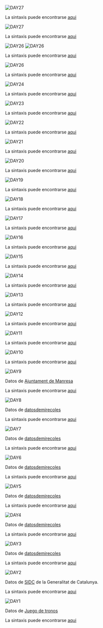 ![DAY27](https://github.com/AnguloB/datosdemiercoles/blob/master/00_30diasDeGraficos/28_cuerdas/28_cuerdas.png)


 La sintaxis puede encontrarse [aqui](https://github.com/AnguloB/datosdemiercoles/blob/master/00_30diasDeGraficos/28_cuerdas/28_cuerdas.png)

![DAY27](https://github.com/AnguloB/datosdemiercoles/blob/master/00_30diasDeGraficos/27_animado/27_animado.png)


 La sintaxis puede encontrarse [aqui](https://github.com/AnguloB/datosdemiercoles/blob/master/00_30diasDeGraficos/27_animado/27_animado.png)

![DAY26](https://github.com/AnguloB/datosdemiercoles/blob/master/00_30diasDeGraficos/25_violin/25_violin.png)
![DAY26](https://github.com/AnguloB/datosdemiercoles/blob/master/00_30diasDeGraficos/26_marimekko/26_marimekko.png)


 La sintaxis puede encontrarse [aqui](https://github.com/AnguloB/datosdemiercoles/blob/master/00_30diasDeGraficos/26_marimekko/26_marimekko.png)

![DAY26](https://github.com/AnguloB/datosdemiercoles/blob/master/00_30diasDeGraficos/25_violin/25_violin.png)


 La sintaxis puede encontrarse [aqui](https://github.com/AnguloB/datosdemiercoles/blob/master/00_30diasDeGraficos/25_violin/25_violin.png)

![DAY24](https://github.com/AnguloB/datosdemiercoles/blob/master/00_30diasDeGraficos/24_coropletas/24_coropletas.png)


 La sintaxis puede encontrarse [aqui](https://github.com/AnguloB/datosdemiercoles/blob/master/00_30diasDeGraficos/24_coropletas/24_coropletas.png)


![DAY23](https://github.com/AnguloB/datosdemiercoles/blob/master/00_30diasDeGraficos/23_sunburst/23_sunburst.png)


 La sintaxis puede encontrarse [aqui](https://github.com/AnguloB/datosdemiercoles/blob/master/00_30diasDeGraficos/23_sunburst/23_sunburst.png)

![DAY22](https://github.com/AnguloB/datosdemiercoles/blob/master/00_30diasDeGraficos/22_texto/22_texto.png)


 La sintaxis puede encontrarse [aqui](https://github.com/AnguloB/datosdemiercoles/blob/master/00_30diasDeGraficos/22_texto/22_texto.png)


![DAY21](https://github.com/AnguloB/datosdemiercoles/blob/master/00_30diasDeGraficos/21_anotaciones/21_anotaciones.png)


 La sintaxis puede encontrarse [aqui](https://github.com/AnguloB/datosdemiercoles/blob/master/00_30diasDeGraficos/21_anotaciones/21_anotaciones.png)


![DAY20](https://github.com/AnguloB/datosdemiercoles/blob/master/00_30diasDeGraficos/20_redes/20_redes.png)


 La sintaxis puede encontrarse [aqui](https://github.com/AnguloB/datosdemiercoles/blob/master/00_30diasDeGraficos/20_redes/20_redes.png)


![DAY19](https://github.com/AnguloB/datosdemiercoles/blob/master/00_30diasDeGraficos/19_stream/19_stream.png)


 La sintaxis puede encontrarse [aqui](https://github.com/AnguloB/datosdemiercoles/blob/master/00_30diasDeGraficos/19_stream/19_stream.png)


![DAY18](https://github.com/AnguloB/datosdemiercoles/blob/master/00_30diasDeGraficos/18_espacial/18_espacial.png)


 La sintaxis puede encontrarse [aqui](https://github.com/AnguloB/datosdemiercoles/blob/master/00_30diasDeGraficos/18_espacial/18_espacial.png)

![DAY17](https://github.com/AnguloB/datosdemiercoles/blob/master/00_30diasDeGraficos/17_sankey/17_sankey.png)


 La sintaxis puede encontrarse [aqui](https://github.com/AnguloB/datosdemiercoles/blob/master/00_30diasDeGraficos/17_sankey/17_sankey.png)


![DAY16](https://github.com/AnguloB/datosdemiercoles/blob/master/00_30diasDeGraficos/16_waffle/16_waffle.png)


 La sintaxis puede encontrarse [aqui](https://github.com/AnguloB/datosdemiercoles/blob/master/00_30diasDeGraficos/16_waffle/16_waffle.png)

![DAY15](https://github.com/AnguloB/datosdemiercoles/blob/master/00_30diasDeGraficos/15_dendograma/15_dendograma.png)


 La sintaxis puede encontrarse [aqui](https://github.com/AnguloB/datosdemiercoles/blob/master/00_30diasDeGraficos/15_dendograma/15_dendograma.png)


![DAY14](https://github.com/AnguloB/datosdemiercoles/blob/master/00_30diasDeGraficos/14_tree/14_tree.png)


 La sintaxis puede encontrarse [aqui](https://github.com/AnguloB/datosdemiercoles/blob/master/00_30diasDeGraficos/14_tree/14_tree.png)


![DAY13](https://github.com/AnguloB/datosdemiercoles/blob/master/00_30diasDeGraficos/13_temporal/13_temporal.png)


 La sintaxis puede encontrarse [aqui](https://github.com/AnguloB/datosdemiercoles/blob/master/00_30diasDeGraficos/13_temporal/13_temporal.png)

![DAY12](https://github.com/AnguloB/datosdemiercoles/blob/master/00_30diasDeGraficos/12_lollipop/12_lollipop.png)


 La sintaxis puede encontrarse [aqui](https://github.com/AnguloB/datosdemiercoles/blob/master/00_30diasDeGraficos/12_lollipop/12_lollipop.png)
 

![DAY11](https://github.com/AnguloB/datosdemiercoles/blob/master/00_30diasDeGraficos/11_heatmap/11_heatmap.png)


 La sintaxis puede encontrarse [aqui](https://github.com/AnguloB/datosdemiercoles/blob/master/00_30diasDeGraficos/11_heatmap/11_heatmap.png)
 


![DAY10](https://github.com/AnguloB/datosdemiercoles/blob/master/00_30diasDeGraficos/10_colores/10_colores.png)


 La sintaxis puede encontrarse [aqui](https://github.com/AnguloB/datosdemiercoles/blob/master/00_30diasDeGraficos/10_colores/10_colores.png)
 


![DAY9](https://github.com/AnguloB/datosdemiercoles/blob/master/00_30diasDeGraficos/09_areasapiladas/09_areasapiladas.png)

Datos de [Ajuntament de Manresa](http://opendata.manresa.cat)

 La sintaxis puede encontrarse [aqui](https://github.com/AnguloB/datosdemiercoles/blob/master/00_30diasDeGraficos//09_areasapiladas/09_areasapiladas.png)
 

![DAY8](https://github.com/AnguloB/datosdemiercoles/blob/master/00_30diasDeGraficos/08_contorno/08_contorno.png)

Datos de [datosdemirecoles](https://github.com/cienciadedatos/datos-de-miercoles)

 La sintaxis puede encontrarse [aqui](https://github.com/AnguloB/datosdemiercoles/blob/master/00_30diasDeGraficos/08_contorno/08_contorno.png)


![DAY7](https://github.com/AnguloB/datosdemiercoles/blob/master/00_30diasDeGraficos/07_ridgeline/07_ridgeline.png)

Datos de [datosdemirecoles](https://github.com/cienciadedatos/datos-de-miercoles)

 La sintaxis puede encontrarse [aqui](https://github.com/AnguloB/datosdemiercoles/blob/master/00_30diasDeGraficos/07_ridgeline/07_ridgeline.png)



![DAY6](https://github.com/AnguloB/datosdemiercoles/blob/master/00_30diasDeGraficos/06_donut/06_donut.png)

Datos de [datosdemirecoles](https://github.com/cienciadedatos/datos-de-miercoles)

 La sintaxis puede encontrarse [aqui](https://github.com/AnguloB/datosdemiercoles/blob/master/00_30diasDeGraficos/06_donut/06_donuts.png)



![DAY5](https://github.com/AnguloB/datosdemiercoles/blob/master/00_30diasDeGraficos/05_arco/05_arco.png)

Datos de [datosdemirecoles](https://github.com/cienciadedatos/datos-de-miercoles)

 La sintaxis puede encontrarse [aqui](https://github.com/AnguloB/datosdemiercoles/blob/master/00_30diasDeGraficos/05_arco/05_arco.png)


![DAY4](https://github.com/AnguloB/datosdemiercoles/blob/master/00_30diasDeGraficos/04_facetas/04_facetas.png)

Datos de [datosdemirecoles](https://github.com/cienciadedatos/datos-de-miercoles)

 La sintaxis puede encontrarse [aqui](https://github.com/AnguloB/datosdemiercoles/blob/master/00_30diasDeGraficos/03_puntos/03_puntos.png)


![DAY3](https://github.com/AnguloB/datosdemiercoles/blob/master/00_30diasDeGraficos/03_puntos/03_puntos.png)

Datos de [datosdemirecoles](https://github.com/cienciadedatos/datos-de-miercoles)

 La sintaxis puede encontrarse [aqui](https://github.com/AnguloB/datosdemiercoles/blob/master/00_30diasDeGraficos/03_puntos/03_puntos.png)



![DAY2](https://github.com/AnguloB/datosdemiercoles/blob/master/00_30diasDeGraficos/02_lineas/02_lineas.png)

Datos de [SIDC](http://drogues.gencat.cat/ca/professionals/epidemiologia/sid/) de la Generalitat de Catalunya.

 La sintaxis puede encontrarse [aqui](https://github.com/AnguloB/datosdemiercoles/blob/master/00_30diasDeGraficos/02_lineas/02_lineas.png)



![DAY1](https://github.com/AnguloB/datosdemiercoles/blob/master/00_30diasDeGraficos/01_barras/01_barras.png)

Datos de [Juego de tronos](https://github.com/cienciadedatos/datos-de-miercoles)

 La sintaxis puede encontrarse [aqui](https://github.com/AnguloB/datosdemiercoles/blob/master/00_30diasDeGraficos/01_barras/01_barras.R)
